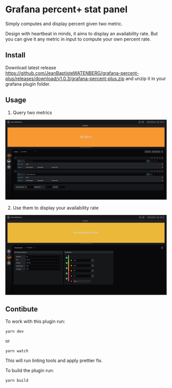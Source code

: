 # Grafana percent+ stat panel

Simply computes and display percent given two metric.

Design with heartbeat in minds, it aims to display an availability rate. 
But you can give it any metric in input to compute your own percent rate.

## Install

Download latest release https://github.com/JeanBaptisteWATENBERG/grafana-percent-plus/releases/download/v1.0.3/grafana-percent-plus.zip and unzip it in your grafana plugin folder.

## Usage

 1. Query two metrics

![Configure grafana queries](https://raw.githubusercontent.com/JeanBaptisteWATENBERG/grafana-percent-plus/master/docs/query.png "Configure grafana queries")

 2. Use them to display your availability rate

![Configure metrics in plugin panel](https://raw.githubusercontent.com/JeanBaptisteWATENBERG/grafana-percent-plus/master/docs/configure.png "Choose metrics and configure threshold in plugin panel")

## Contibute

To work with this plugin run:
```
yarn dev
```

or
```
yarn watch
```

This will run linting tools and apply prettier fix.


To build the plugin run:
```
yarn build
```
